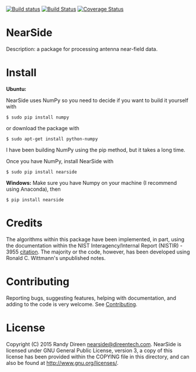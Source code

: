 
[![Build status](https://ci.appveyor.com/api/projects/status/ccwuv424wao4rbly?svg=true)](https://ci.appveyor.com/project/rdireen/nearside)
[![Build Status](https://travis-ci.org/rdireen/nearside.svg?branch=master)](https://travis-ci.org/rdireen/nearside) 
[![Coverage Status](https://coveralls.io/repos/rdireen/nearside/badge.svg?branch=master)](https://coveralls.io/r/rdireen/nearside?branch=master)

NearSide
========
Description: a package for processing antenna near-field data.

Install
=======

**Ubuntu:**

NearSide uses NumPy so you need to decide if you want to build it yourself with

    $ sudo pip install numpy

or download the package with

    $ sudo apt-get install python-numpy

I have been building NumPy using the pip method, but it takes a long time. 

Once you have NumPy, install NearSide with 

    $ sudo pip install nearside 
    
**Windows:**
Make sure you have Numpy on your machine (I recommend using Anaconda), then

    $ pip install nearside 

Credits
=======
The algorithms within this package have been implemented, in part, using the documentation within 
the NIST Interagency/Internal Report (NISTIR) - 3955 [citation](http://www.nist.gov/manuscript-publication-search.cfm?pub_id=1051).
The majority or the code, however, has been developed using Ronald C. Wittmann's unpublished notes.


Contributing
============
Reporting bugs, suggesting features, helping with documentation, and adding to the code is very welcome. See
[Contributing](CONTRIBUTING.md). 

License
=======

Copyright (C) 2015  Randy Direen <nearside@direentech.com>.
NearSide is licensed under GNU General Public License, version 3, a copy of this license has been provided within the COPYING file in this directory, and can also be found at <http://www.gnu.org/licenses/>.
 
